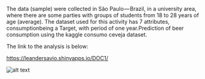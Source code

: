 The data (sample) were collected in São Paulo — Brazil, in a university area,
where there are some parties with groups of students from 18 to 28 years of age (average).
The dataset used for this activity has 7 attributes, consumptionbeing a Target, with period of one year.Prediction of beer consumption using the kaggle consumo ceveja dataset.

The link to the analysis is below:

https://leandersavio.shinyapps.io/DOC1/

![alt text](https://github.com/savio0694/SAO-PAULO-BEERCONSUMPITON-with-R/tree/main/IMAGE/R.png)

